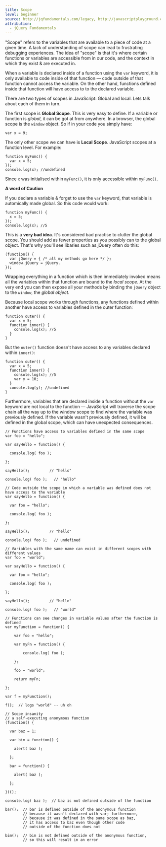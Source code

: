 ```yaml
---
title: Scope
level: beginner
source: http://jqfundamentals.com/legacy, http://javascriptplayground.com/blog/2012/04/javascript-variable-scope-this
attribution:
  - jQuery Fundamentals
---
```


"Scope" refers to the variables that are available to a piece of code at a given time. A lack of understanding of scope can lead to frustrating debugging experiences. The idea of "scope" is that it's where certain functions or variables are accessible from in our code, and the context in which they exist & are executed in.

When a variable is declared inside of a function using the `var` keyword, it is only available to code inside of that function &#8212; code outside of that function cannot access the variable. On the other hand, functions defined inside that function will have access to to the declared variable.

There are two types of scopes in JavaScript: Global and local. Lets talk about each of them in turn.

The first scope is __Global Scope__. This is very easy to define. If a variable or function is _global_, it can be got at from anywhere. In a browser, the global scope is the `window` object. So if in your code you simply have:

```
var x = 9;
```

The only other scope we can have is __Local Scope__. JavaScript scopes at a function level. For example:

```
function myFunc() {
  var x = 5;
});
console.log(x); //undefined
```

Since `x` was initialised within `myFunc()`, it is only accessible within `myFunc()`.

__A word of Caution__

If you declare a variable & forget to use the `var` keyword, that variable is automically made global. So this code would work:

```
function myFunc() {
  x = 5;
});
console.log(x); //5
```

This is a __very bad idea__. It's considered bad practise to clutter the global scope. You should add as fewer properties as you possibly can to the global object. That's why you'll see libaries such as jQuery often do this:

```
(function() {
  var jQuery = { /* all my methods go here */ };
  window.jQuery = jQuery.
});
```

Wrapping everything in a function which is then immediately invoked means all the variables within that function are bound to the _local scope_. At the very end you can then expose all your methods by binding the `jQuery` object to the `window`, the _global object_.

Because local scope works through functions, any functions defined within another have access to variables defined in the outer function:

```
function outer() {
  var x = 5;
  function inner() {
    console.log(x); //5
  }
}
```

But the `outer()` function doesn't have access to any variables declared within `inner()`:

```
function outer() {
  var x = 5;
  function inner() {
    console.log(x); //5
    var y = 10;
  }
  console.log(y); //undefined
}
```

Furthermore, variables that are declared inside a function without the `var` keyword are not local to the function &#8212; JavaScript will traverse the scope chain all the way up to the window scope to find where the variable was previously defined. If the variable wasn't previously defined, it will be defined in the global scope, which can have unexpected consequences.

```
// Functions have access to variables defined in the same scope
var foo = "hello";

var sayHello = function() {

  console.log( foo );

};

sayHello();         // "hello"

console.log( foo );   // "hello"
```

```
// Code outside the scope in which a variable was defined does not have access to the variable
var sayHello = function() {

  var foo = "hello";

  console.log( foo );

};

sayHello();         // "hello"

console.log( foo );   // undefined
```

```
// Variables with the same name can exist in different scopes with different values
var foo = "world";

var sayHello = function() {

  var foo = "hello";

  console.log( foo );

};

sayHello();         // "hello"

console.log( foo );   // "world"
```

```
// Functions can see changes in variable values after the function is defined
var myFunction = function() {

    var foo = "hello";

    var myFn = function() {

        console.log( foo );

    };

    foo = "world";

    return myFn;

};

var f = myFunction();

f();  // logs "world" -- uh oh
```

```
// Scope insanity
// a self-executing anonymous function
(function() {

  var baz = 1;

  var bim = function() {

    alert( baz );

  };

  bar = function() {

    alert( baz );

  };

})();

console.log( baz );  // baz is not defined outside of the function

bar();  // bar is defined outside of the anonymous function
        // because it wasn't declared with var; furthermore,
        // because it was defined in the same scope as baz,
        // it has access to baz even though other code
        // outside of the function does not

bim();  // bim is not defined outside of the anonymous function,
        // so this will result in an error
```
